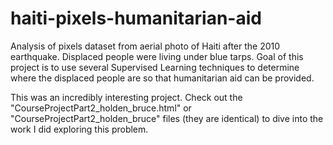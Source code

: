 # haiti-pixels-humanitarian-aid
Analysis of pixels dataset from aerial photo of Haiti after the 2010 earthquake. Displaced people were living under blue tarps. Goal of this project is to use several Supervised Learning techniques to determine where the displaced people are so that humanitarian aid can be provided.

This was an incredibly interesting project. Check out the "CourseProjectPart2_holden_bruce.html" or "CourseProjectPart2_holden_bruce" files (they are identical) to dive into the work I did exploring this problem. 
